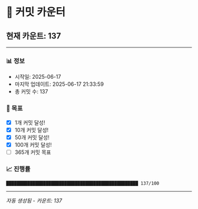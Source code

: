 # 🔢 커밋 카운터

## 현재 카운트: 137

---

### 📊 정보
- 시작일: 2025-06-17
- 마지막 업데이트: 2025-06-17 21:33:59
- 총 커밋 수: 137

### 🎯 목표
- [x] 1개 커밋 달성!
- [x] 10개 커밋 달성!
- [x] 50개 커밋 달성!
- [x] 100개 커밋 달성!
- [ ] 365개 커밋 목표

### 📈 진행률
```
██████████████████████████████████████████████████ 137/100
```

---
*자동 생성됨 - 카운트: 137*
